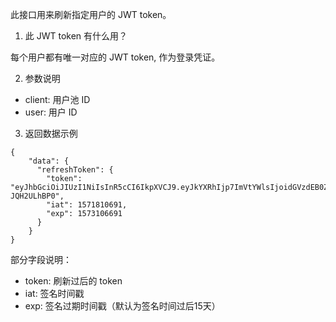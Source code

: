 此接口用来刷新指定用户的 JWT token。
1. 此 JWT token 有什么用？

每个用户都有唯一对应的 JWT token, 作为登录凭证。

2. 参数说明
- client: 用户池 ID
- user: 用户 ID

3. 返回数据示例
```
{
    "data": {
      "refreshToken": {
        "token": "eyJhbGciOiJIUzI1NiIsInR5cCI6IkpXVCJ9.eyJkYXRhIjp7ImVtYWlsIjoidGVzdEB0ZXN0LmNvbSIsImlkIjoiNWRhN2VkYWI1MDM5NmMxYWQ5NjIzNzhjIn0sImlhdCI6MTU3MTgxMDY5MSwiZXhwIjoxNTczMTA2NjkxfQ.obN2YMjasbew8ORhd_IxALTVoFSs0PVm-JQH2ULhBP0",
        "iat": 1571810691,
        "exp": 1573106691
      }
    }
}
```

部分字段说明：
- token: 刷新过后的 token
- iat: 签名时间戳
- exp: 签名过期时间戳（默认为签名时间过后15天）
